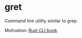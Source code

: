 # gret
Command line utility similar to grep.

Motivation:  [Rust CLI book](https://rust-cli.github.io/book/index.html).
